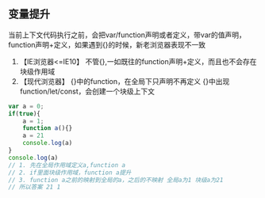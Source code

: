 ## 变量提升
当前上下文代码执行之前，会把var/function声明或者定义，带var的值声明，function声明+定义，如果遇到{}的时候，新老浏览器表现不一致
1. 【IE浏览器<=IE10】
不管{},一如既往的function声明+定义，而且也不会存在块级作用域
2. 【现代浏览器】
{}中的function，在全局下只声明不再定义
{}中出现function/let/const，会创建一个块级上下文 

```javascript
var a = 0;
if(true){
    a = 1;
    function a(){}
    a = 21
    console.log(a)
}
console.log(a)
// 1. 先在全局作用域定义a,function a
// 2. if里面块级作用域，function a提升
// 3. function a之前的映射到全局的a，之后的不映射 全局a为1 块级a为21
// 所以答案 21 1 
```